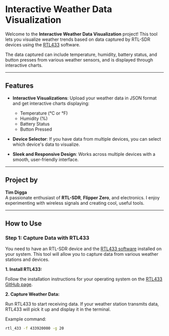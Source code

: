 # Interactive Weather Data Visualization

Welcome to the **Interactive Weather Data Visualization** project! This tool lets you visualize weather trends based on data captured by RTL-SDR devices using the [RTL433](https://github.com/merbanan/rtl_433) software.

The data captured can include temperature, humidity, battery status, and button presses from various weather sensors, and is displayed through interactive charts.

---

## Features

- **Interactive Visualizations**: Upload your weather data in JSON format and get interactive charts displaying:
  - Temperature (°C or °F)
  - Humidity (%)
  - Battery Status
  - Button Pressed
  
- **Device Selector**: If you have data from multiple devices, you can select which device's data to visualize.

- **Sleek and Responsive Design**: Works across multiple devices with a smooth, user-friendly interface.

---

## Project by

**Tim Digga**  
A passionate enthusiast of **RTL-SDR**, **Flipper Zero**, and electronics. I enjoy experimenting with wireless signals and creating cool, useful tools.

---

## How to Use

### Step 1: Capture Data with RTL433

You need to have an RTL-SDR device and the [RTL433 software](https://github.com/merbanan/rtl_433) installed on your system. This tool will allow you to capture data from various weather stations and devices.

**1. Install RTL433:**

Follow the installation instructions for your operating system on the [RTL433 GitHub page](https://github.com/merbanan/rtl_433).

**2. Capture Weather Data:**

Run RTL433 to start receiving data. If your weather station transmits data, RTL433 will pick it up and display it in the terminal.

Example command:
```bash
rtl_433 -f 433920000 -g 20
